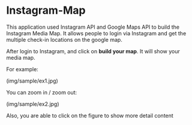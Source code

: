 # Instagram-Map

This application used Instagram API and Google Maps API to build the Instagram Media Map.
It allows people to login via Instagram and get the multiple check-in locations on the google map.

After login to Instagram, and click on **build your map**. It will show your media map.

For example: 

(img/sample/ex1.jpg)

You can zoom in / zoom out:

(img/sample/ex2.jpg)


Also, you are able to click on the figure to show more detail content